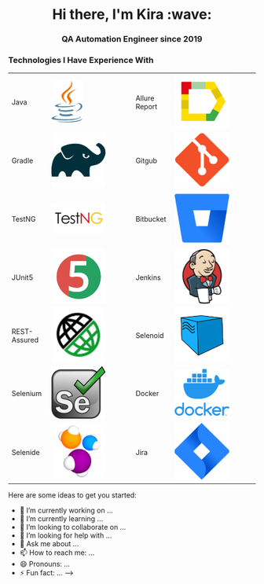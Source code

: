 <h1 align="center">Hi there, I'm Kira :wave:</h1> 
<h3 align="center">QA Automation Engineer since 2019</h3>

<h3>Technologies I Have Experience With</h3>

| | | | |
| ------------- | ------------- | ------------- | ------------- |
| Java  | <img width="40%" title="Java" src="images/java-logo.svg"> | Allure Report  | <img width="70%" title="Allure Report" src="images/allure-Report-logo.svg">  |
| Gradle  | <img width="70%" title="Gradle" src="images/gradle-logo.svg "> | Gitgub  | <img width="70%" title="Github" src="images/git-logo.svg"> |
| TestNG  | <img width="70%" title="TestNG" src="images/testng-logo.png"> | Bitbucket  | <img width="70%" title="Bitbucket" src="images/bitbucket-logo.png"> |
| JUnit5  | <img width="70%" title="JUnit5" src="images/junit5-logo.svg"> | Jenkins  | <img width="70%" title="Jenkins" src="images/jenkins-logo.svg"> |
| REST-Assured  | <img width="70%" title="REST-Assured" src="images/rest-assured-logo.svg"> | Selenoid  | <img width="70%" title="Selenoid" src="images/selenoid-logo.svg"> |
| Selenium  | <img width="70%" title="Selenium" src="images/selenium-logo.png">  | Docker  | <img width="70%" title="Docker" src="images/docker-logo.png">  |
| Selenide  | <img width="70%" title="Selenide" src="images/selenide-logo.svg">  | Jira  | <img width="70%" title="Jira" src="images/jira-logo.svg">  |


Here are some ideas to get you started:

- 🔭 I’m currently working on ...
- 🌱 I’m currently learning ...
- 👯 I’m looking to collaborate on ...
- 🤔 I’m looking for help with ...
- 💬 Ask me about ...
- 📫 How to reach me: ...
- 😄 Pronouns: ...
- ⚡ Fun fact: ...
-->
